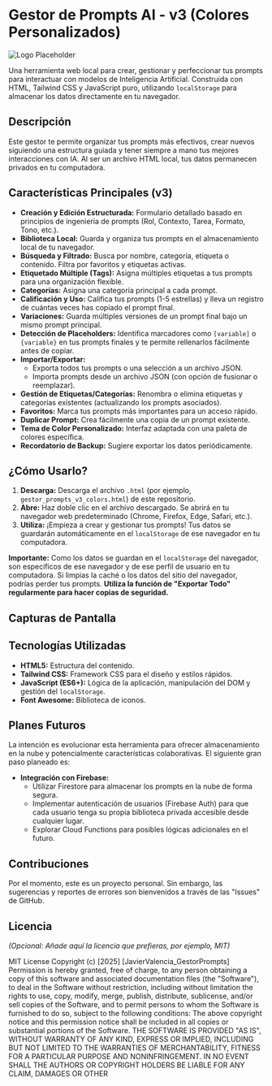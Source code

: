 # Gestor de Prompts AI - v3 (Colores Personalizados)

![Logo Placeholder](https://drive.google.com/file/d/1GJwQ_J0QO19FsHHzstIxYyKrGKROID1N/view?usp=drive_link)


Una herramienta web local para crear, gestionar y perfeccionar tus prompts para interactuar con modelos de Inteligencia Artificial. Construida con HTML, Tailwind CSS y JavaScript puro, utilizando `localStorage` para almacenar los datos directamente en tu navegador.

## Descripción

Este gestor te permite organizar tus prompts más efectivos, crear nuevos siguiendo una estructura guiada y tener siempre a mano tus mejores interacciones con IA. Al ser un archivo HTML local, tus datos permanecen privados en tu computadora.

## Características Principales (v3)

* **Creación y Edición Estructurada:** Formulario detallado basado en principios de ingeniería de prompts (Rol, Contexto, Tarea, Formato, Tono, etc.).
* **Biblioteca Local:** Guarda y organiza tus prompts en el almacenamiento local de tu navegador.
* **Búsqueda y Filtrado:** Busca por nombre, categoría, etiqueta o contenido. Filtra por favoritos y etiquetas activas.
* **Etiquetado Múltiple (Tags):** Asigna múltiples etiquetas a tus prompts para una organización flexible.
* **Categorías:** Asigna una categoría principal a cada prompt.
* **Calificación y Uso:** Califica tus prompts (1-5 estrellas) y lleva un registro de cuántas veces has copiado el prompt final.
* **Variaciones:** Guarda múltiples versiones de un prompt final bajo un mismo prompt principal.
* **Detección de Placeholders:** Identifica marcadores como `[variable]` o `{variable}` en tus prompts finales y te permite rellenarlos fácilmente antes de copiar.
* **Importar/Exportar:**
    * Exporta todos tus prompts o una selección a un archivo JSON.
    * Importa prompts desde un archivo JSON (con opción de fusionar o reemplazar).
* **Gestión de Etiquetas/Categorías:** Renombra o elimina etiquetas y categorías existentes (actualizando los prompts asociados).
* **Favoritos:** Marca tus prompts más importantes para un acceso rápido.
* **Duplicar Prompt:** Crea fácilmente una copia de un prompt existente.
* **Tema de Color Personalizado:** Interfaz adaptada con una paleta de colores específica.
* **Recordatorio de Backup:** Sugiere exportar los datos periódicamente.

## ¿Cómo Usarlo?

1.  **Descarga:** Descarga el archivo `.html` (por ejemplo, `gestor_prompts_v3_colors.html`) de este repositorio.
2.  **Abre:** Haz doble clic en el archivo descargado. Se abrirá en tu navegador web predeterminado (Chrome, Firefox, Edge, Safari, etc.).
3.  **Utiliza:** ¡Empieza a crear y gestionar tus prompts! Tus datos se guardarán automáticamente en el `localStorage` de ese navegador en tu computadora.

**Importante:** Como los datos se guardan en el `localStorage` del navegador, son específicos de ese navegador y de ese perfil de usuario en tu computadora. Si limpias la caché o los datos del sitio del navegador, podrías perder tus prompts. **Utiliza la función de "Exportar Todo" regularmente para hacer copias de seguridad.**

## Capturas de Pantalla







## Tecnologías Utilizadas

* **HTML5:** Estructura del contenido.
* **Tailwind CSS:** Framework CSS para el diseño y estilos rápidos.
* **JavaScript (ES6+):** Lógica de la aplicación, manipulación del DOM y gestión del `localStorage`.
* **Font Awesome:** Biblioteca de iconos.

## Planes Futuros

La intención es evolucionar esta herramienta para ofrecer almacenamiento en la nube y potencialmente características colaborativas. El siguiente gran paso planeado es:

* **Integración con Firebase:**
    * Utilizar Firestore para almacenar los prompts en la nube de forma segura.
    * Implementar autenticación de usuarios (Firebase Auth) para que cada usuario tenga su propia biblioteca privada accesible desde cualquier lugar.
    * Explorar Cloud Functions para posibles lógicas adicionales en el futuro.

## Contribuciones

Por el momento, este es un proyecto personal. Sin embargo, las sugerencias y reportes de errores son bienvenidos a través de las "Issues" de GitHub.

## Licencia

*(Opcional: Añade aquí la licencia que prefieras, por ejemplo, MIT)*



MIT License
Copyright (c) [2025] [JavierValencia_GestorPrompts]
Permission is hereby granted, free of charge, to any person obtaining a copy
of this software and associated documentation files (the "Software"), to deal
in the Software without restriction, including without limitation the rights
to use, copy, modify, merge, publish, distribute, sublicense, and/or sell
copies of the Software, and to permit persons to whom the Software is
furnished to do so, subject to the following conditions:
The above copyright notice and this permission notice shall be included in all
copies or substantial portions of the Software.
THE SOFTWARE IS PROVIDED "AS IS", WITHOUT WARRANTY OF ANY KIND, EXPRESS OR
IMPLIED, INCLUDING BUT NOT LIMITED TO THE WARRANTIES OF MERCHANTABILITY,
FITNESS FOR A PARTICULAR PURPOSE AND NONINFRINGEMENT. IN NO EVENT SHALL THE
AUTHORS OR COPYRIGHT HOLDERS BE LIABLE FOR ANY CLAIM, DAMAGES OR OTHER
